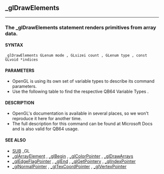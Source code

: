 ## _glDrawElements
---

### The _glDrawElements statement renders primitives from array data.

#### SYNTAX

`_glDrawElements GLenum mode , GLsizei count , GLenum type , const GLvoid *indices`

#### PARAMETERS
* OpenGL is using its own set of variable types to describe its command parameters.
* Use the following table to find the respective QB64 Variable Types .


#### DESCRIPTION
* OpenGL's documentation is available in several places, so we won't reproduce it here for another time.
* The full description for this command can be found at Microsoft Docs and is also valid for QB64 usage.


#### SEE ALSO
* [SUB](./SUB.md) _GL
* [_glArrayElement](./_glArrayElement.md) , [_glBegin](./_glBegin.md) , [_glColorPointer](./_glColorPointer.md) , [_glDrawArrays](./_glDrawArrays.md)
* [_glEdgeFlagPointer](./_glEdgeFlagPointer.md) , [_glEnd](./_glEnd.md) , [_glGetPointerv](./_glGetPointerv.md) , [_glIndexPointer](./_glIndexPointer.md)
* [_glNormalPointer](./_glNormalPointer.md) , [_glTexCoordPointer](./_glTexCoordPointer.md) , [_glVertexPointer](./_glVertexPointer.md)
